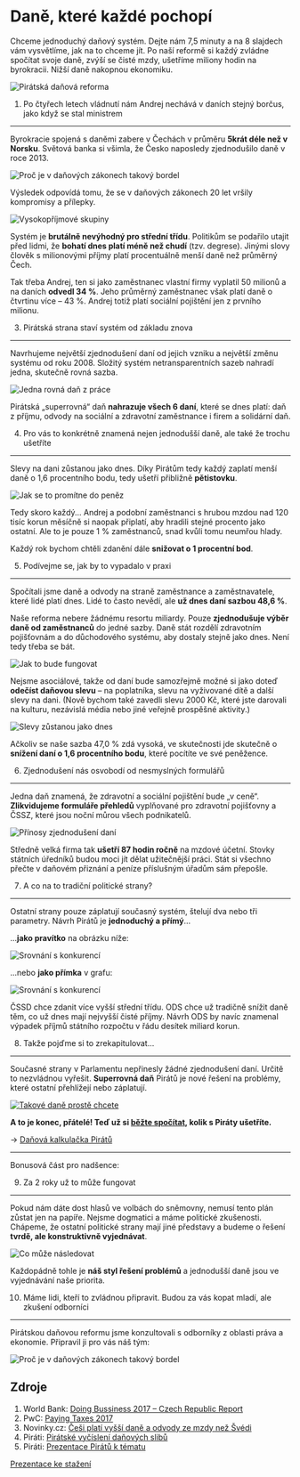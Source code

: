 Daně, které každé pochopí
=========================

Chceme jednoduchý daňový systém. Dejte nám 7,5 minuty a na 8 slajdech vám vysvětlíme, jak na to chceme jít. Po naší reformě si každý zvládne spočítat svoje daně, zvýší se čisté mzdy, ušetříme miliony hodin na byrokracii. Nižší daně nakopnou ekonomiku.

![Pirátská daňová reforma](dane_na_web3-01.png)

1. Po čtyřech letech vládnutí nám Andrej nechává v daních stejný borčus, jako když se stal ministrem
------

Byrokracie spojená s daněmi zabere v Čechách v průměru **5krát déle než v Norsku**. Světová banka si všimla, že Česko naposledy zjednodušilo daně v roce 2013.

![Proč je v daňových zákonech takový bordel](dane_na_web3-02.png)

Výsledek odpovídá tomu, že se v daňových zákonech 20 let vršily kompromisy a přílepky.

![Vysokopříjmové skupiny](dane_na_web3-03.png)

Systém je **brutálně nevýhodný pro střední třídu**. Politikům se podařilo utajit před lidmi, že **bohatí dnes platí méně než chudí** (tzv. degrese). Jinými slovy člověk s milionovými příjmy platí procentuálně menší daně než průměrný Čech.

Tak třeba Andrej, ten si jako zaměstnanec vlastní firmy vyplatil 50 milionů a na daních **odvedl 34 %**. Jeho průměrný zaměstnanec však platí daně o čtvrtinu více – 43 %. Andrej totiž platí sociální pojištění jen z prvního milionu.

3. Pirátská strana staví systém od základu znova
-------------

Navrhujeme největší zjednodušení daní od jejich vzniku a největší změnu systému od roku 2008. Složitý systém netransparentních sazeb nahradí jedna, skutečně rovná sazba.

![Jedna rovná daň z práce](dane_na_web3-04.png)

Pirátská „superrovná“ daň **nahrazuje všech 6 daní**, které se dnes platí: daň z příjmu, odvody na sociální a zdravotní zaměstnance i firem a solidární daň.


4. Pro vás to konkrétně znamená nejen jednodušší daně, ale také že trochu ušetříte
---------------

Slevy na dani zůstanou jako dnes. Díky Pirátům tedy každý zaplatí menší daně o 1,6 procentního bodu, tedy ušetří přibližně **pětistovku**.

![Jak se to promítne do peněz](dane_na_web3-05.png)

Tedy skoro každý... Andrej a podobní zaměstnanci s hrubou mzdou nad 120 tisíc korun měsíčně si naopak připlatí, aby hradili stejné procento jako ostatní. Ale to je pouze 1 % zaměstnanců, snad kvůli tomu neumřou hlady.

Každý rok bychom chtěli zdanění dále **snižovat o 1 procentní bod**.

5. Podívejme se, jak by to vypadalo v praxi
-------------

Spočítali jsme daně a odvody na straně zaměstnance a zaměstnavatele, které lidé platí dnes. Lidé to často nevědí, ale **už dnes daní sazbou 48,6 %**.

Naše reforma nebere žádnému resortu miliardy. Pouze **zjednodušuje výběr daně od zaměstnanců** do jedné sazby. Daně stát rozdělí zdravotním pojišťovnám a do důchodového systému, aby dostaly stejně jako dnes. Není tedy třeba se bát.

![Jak to bude fungovat](dane_na_web3-06.png)

Nejsme asociálové, takže od daní bude samozřejmě možné si jako doteď **odečíst daňovou slevu** – na poplatníka, slevu na vyživované dítě a další slevy na dani. (Nově bychom také zavedli slevu 2000 Kč, které jste darovali na kulturu, nezávislá média nebo jiné veřejně prospěšné aktivity.)

![Slevy zůstanou jako dnes](dane_na_web3-07.png)

Ačkoliv se naše sazba 47,0 % zdá vysoká, ve skutečnosti jde skutečně o **snížení daní o 1,6 procentního bodu**, které pocítíte ve své peněžence.  

6. Zjednodušení nás osvobodí od nesmyslných formulářů
-----------

Jedna daň znamená, že zdravotní a sociální pojištění bude „v ceně“. **Zlikvidujeme formuláře přehledů** vyplňované pro zdravotní pojišťovny a ČSSZ, které jsou noční můrou všech podnikatelů.

![Přínosy zjednodušení daní](dane_na_web3-08.png)


Středně velká firma tak **ušetří 87 hodin ročně** na mzdové účetní. Stovky státních úředníků budou moci jít dělat užitečnější práci. Stát si všechno přečte v daňovém přiznání a peníze příslušným úřadům sám přepošle.

7. A co na to tradiční politické strany?
-----

Ostatní strany pouze záplatují současný systém, štelují dva nebo tři parametry. Návrh Pirátů je **jednoduchý a přímý**...

...**jako pravítko** na obrázku níže:

![Srovnání s konkurencí](dane_na_web3-09.png)

...nebo **jako přímka** v grafu:

![Srovnání s konkurencí](dane_na_web3-10.png)

ČSSD chce zdanit více vyšší střední třídu. ODS chce už tradičně snížit daně těm, co už dnes mají nejvyšší čisté příjmy. Návrh ODS by navíc znamenal výpadek příjmů státního rozpočtu v řádu desítek miliard korun.


8. Takže pojďme si to zrekapitulovat...
------

Současné strany v Parlamentu nepřinesly žádné zjednodušení daní. Určitě to nezvládnou vyřešit. **Superrovná daň** Pirátů je nové řešení na problémy, které ostatní přehlížejí nebo záplatují.


[![Takové daně prostě chcete](dane_na_web3-11.png)](https://www.pirati.cz/kalkulacka/)

**A to je konec, přátelé! Teď už si [běžte spočítat][calc], kolik s Piráty ušetříte.**

→ [Daňová kalkulačka Pirátů][calc]

[calc]: https://www.pirati.cz/kalkulacka/


----

Bonusová část pro nadšence:

9. Za 2 roky už to může fungovat
-----

Pokud nám dáte dost hlasů ve volbách do sněmovny, nemusí tento plán zůstat jen na papíře. Nejsme dogmatici a máme politické zkušenosti. Chápeme, že ostatní politické strany mají jiné představy a budeme o řešení **tvrdě, ale konstruktivně vyjednávat**.

![Co může následovat](dane_na_web3-12.png)

Každopádně tohle je **náš styl řešení problémů** a jednodušší daně jsou ve vyjednávání naše priorita.

10. Máme lidi, kteří to zvládnou připravit. Budou za vás kopat mladí, ale zkušení odborníci
---------------

Pirátskou daňovou reformu jsme konzultovali s odborníky z oblasti práva a ekonomie. Připravil ji pro vás náš tým:

![Proč je v daňových zákonech takový bordel](dane_na_web3-13.png)


Zdroje
-----

1. World Bank: [Doing Bussiness 2017 – Czech Republic Report](http://www.doingbusiness.org/~/media/wbg/doingbusiness/documents/profiles/country/cze.pdf)
2. PwC: [Paying Taxes 2017](http://www.doingbusiness.org/~/media/WBG/DoingBusiness/Documents/Special-Reports/Paying-Taxes-2017.pdf)
3. Novinky.cz: [Češi platí vyšší daně a odvody ze mzdy než Švédi](https://www.novinky.cz/ekonomika/434978-cesi-plati-vyssi-dane-a-odvody-ze-mzdy-nez-svedi.html)
4. Piráti: [Pirátské vyčíslení daňových slibů](https://github.com/pirati-web/pirati.cz/blob/gh-pages/assets/pdf/porovnani-dani.pdf)
5. Piráti: [Prezentace Pirátů k tématu](https://github.com/pirati-web/intra.pirati.cz/tree/master/_navody/mo/medializace-programu/files/prezentace)

[Prezentace ke stažení](https://www.slideshare.net/JakubMichlek/daov-reforma-podle-pirt-pdf)
